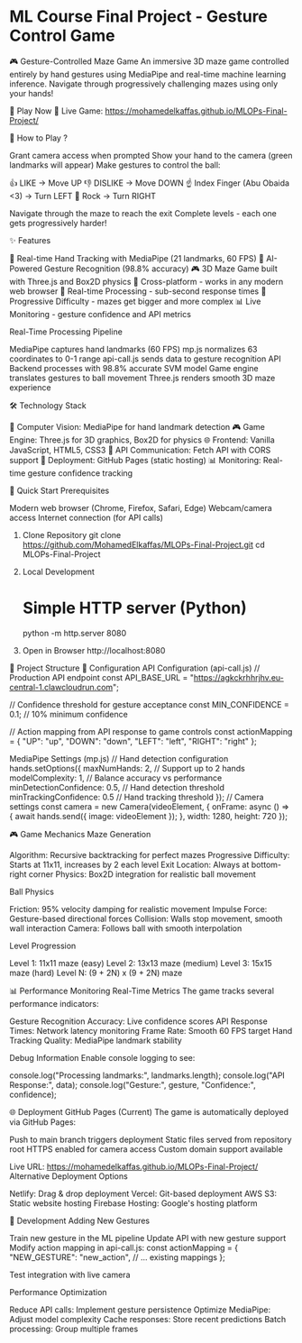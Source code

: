 # ML Course Final Project - Gesture Control Game

🎮 Gesture-Controlled Maze Game
An immersive 3D maze game controlled entirely by hand gestures using MediaPipe and real-time machine learning inference. Navigate through progressively challenging mazes using only your hands!

🚀 Play Now
🎯 Live Game: https://mohamedelkaffas.github.io/MLOPs-Final-Project/

🎯 How to Play ?

Grant camera access when prompted
Show your hand to the camera (green landmarks will appear)
Make gestures to control the ball:

👍 LIKE → Move UP
👎 DISLIKE → Move DOWN
☝️ Index Finger (Abu Obaida <3) → Turn LEFT
🤟 Rock → Turn RIGHT

Navigate through the maze to reach the exit
Complete levels - each one gets progressively harder!


✨ Features

🤚 Real-time Hand Tracking with MediaPipe (21 landmarks, 60 FPS)
🧠 AI-Powered Gesture Recognition (98.8% accuracy)
🎮 3D Maze Game built with Three.js and Box2D physics
📱 Cross-platform - works in any modern web browser
🚀 Real-time Processing - sub-second response times
🎯 Progressive Difficulty - mazes get bigger and more complex
📊 Live Monitoring - gesture confidence and API metrics

Real-Time Processing Pipeline

MediaPipe captures hand landmarks (60 FPS)
mp.js normalizes 63 coordinates to 0-1 range
api-call.js sends data to gesture recognition API
Backend processes with 98.8% accurate SVM model
Game engine translates gestures to ball movement
Three.js renders smooth 3D maze experience

🛠️ Technology Stack

🎥 Computer Vision: MediaPipe for hand landmark detection
🎮 Game Engine: Three.js for 3D graphics, Box2D for physics
🌐 Frontend: Vanilla JavaScript, HTML5, CSS3
📡 API Communication: Fetch API with CORS support
🚀 Deployment: GitHub Pages (static hosting)
📊 Monitoring: Real-time gesture confidence tracking


🚀 Quick Start
Prerequisites

Modern web browser (Chrome, Firefox, Safari, Edge)
Webcam/camera access
Internet connection (for API calls)

1. Clone Repository
   git clone https://github.com/MohamedElkaffas/MLOPs-Final-Project.git
   cd MLOPs-Final-Project
2. Local Development
   # Simple HTTP server (Python)
   python -m http.server 8080

3. Open in Browser
http://localhost:8080

📁 Project Structure
🔧 Configuration
API Configuration (api-call.js)
   // Production API endpoint
   const API_BASE_URL = "https://agkckrhhrjhv.eu-central-1.clawcloudrun.com";
   
   // Confidence threshold for gesture acceptance
   const MIN_CONFIDENCE = 0.1;  // 10% minimum confidence
   
   // Action mapping from API response to game controls
   const actionMapping = {
     "UP": "up",
     "DOWN": "down", 
     "LEFT": "left",
     "RIGHT": "right"
   };

   MediaPipe Settings (mp.js)
      // Hand detection configuration
      hands.setOptions({
        maxNumHands: 2,              // Support up to 2 hands
        modelComplexity: 1,          // Balance accuracy vs performance
        minDetectionConfidence: 0.5, // Hand detection threshold
        minTrackingConfidence: 0.5   // Hand tracking threshold
      });
      // Camera settings
      const camera = new Camera(videoElement, {
        onFrame: async () => {
          await hands.send({ image: videoElement });
        },
        width: 1280,
        height: 720
      });

🎮 Game Mechanics
Maze Generation

Algorithm: Recursive backtracking for perfect mazes
Progressive Difficulty: Starts at 11x11, increases by 2 each level
Exit Location: Always at bottom-right corner
Physics: Box2D integration for realistic ball movement

Ball Physics

Friction: 95% velocity damping for realistic movement
Impulse Force: Gesture-based directional forces
Collision: Walls stop movement, smooth wall interaction
Camera: Follows ball with smooth interpolation

Level Progression

Level 1: 11x11 maze (easy)
Level 2: 13x13 maze (medium)
Level 3: 15x15 maze (hard)
Level N: (9 + 2N) x (9 + 2N) maze

📊 Performance Monitoring
Real-Time Metrics
The game tracks several performance indicators:

Gesture Recognition Accuracy: Live confidence scores
API Response Times: Network latency monitoring
Frame Rate: Smooth 60 FPS target
Hand Tracking Quality: MediaPipe landmark stability

Debug Information
Enable console logging to see:

console.log("Processing landmarks:", landmarks.length);
console.log("API Response:", data);
console.log("Gesture:", gesture, "Confidence:", confidence);

🌐 Deployment
GitHub Pages (Current)
The game is automatically deployed via GitHub Pages:

Push to main branch triggers deployment
Static files served from repository root
HTTPS enabled for camera access
Custom domain support available

Live URL: https://mohamedelkaffas.github.io/MLOPs-Final-Project/
Alternative Deployment Options

Netlify: Drag & drop deployment
Vercel: Git-based deployment
AWS S3: Static website hosting
Firebase Hosting: Google's hosting platform

🤝 Development
Adding New Gestures

Train new gesture in the ML pipeline
Update API with new gesture support
Modify action mapping in api-call.js:
const actionMapping = {
  "NEW_GESTURE": "new_action",
  // ... existing mappings
};

Test integration with live camera

Performance Optimization

Reduce API calls: Implement gesture persistence
Optimize MediaPipe: Adjust model complexity
Cache responses: Store recent predictions
Batch processing: Group multiple frames
